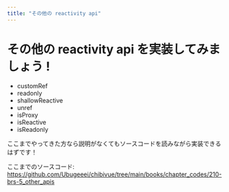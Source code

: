 ```yaml
---
title: "その他の reactivity api"
---
```


# その他の reactivity api を実装してみましょう !

- customRef
- readonly
- shallowReactive
- unref
- isProxy
- isReactive
- isReadonly

ここまでやってきた方なら説明がなくてもソースコードを読みながら実装できるはずです！

ここまでのソースコード:  
https://github.com/Ubugeeei/chibivue/tree/main/books/chapter_codes/210-brs-5_other_apis

